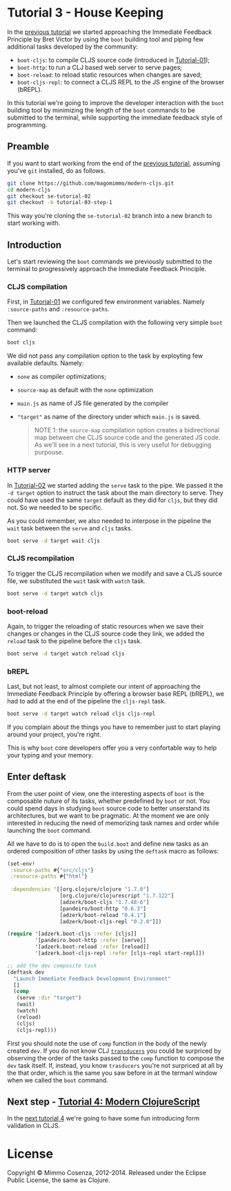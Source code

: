# Tutorial 3 - House Keeping

In the [previous tutorial][1] we started approaching the Immediate
Feedback Principle by Bret Victor by using the `boot` building tool
and piping few additional tasks developed by the community:

* `boot-cljs`: to compile CLJS source code (introduced in
  [Tutorial-01][2]);
* `boot-http`: to run a CLJ based web server to serve pages;
* `boot-reload`: to reload static resources when changes are saved;
* `boot-cljs-repl`: to connect a CLJS REPL to the JS engine of the
  browser (bREPL).

In this tutorial we're going to improve the developer interaction with
the `boot` building tool by minimizing the length of the `boot`
commands to be submitted to the terminal, while supporting the immediate
feedback style of programming.

## Preamble

If you want to start working from the end of the [previous tutorial][1],
assuming you've `git` installed, do as follows.

```bash
git clone https://github.com/magomimmo/modern-cljs.git
cd modern-cljs
git checkout se-tutorial-02
git checkout -b tutorial-03-step-1
```

This way you're cloning the `se-tutorial-02` branch into a new branch to
start working with.

## Introduction

Let's start reviewing the `boot` commands we previously submitted to
the terminal to progressively approach the Immediate Feedback
Principle.

### CLJS compilation

First, in [Tutorial-01][2] we configured few environment
variables. Namely `:source-paths` and `:resource-paths`.

Then we launched the CLJS compilation with the following very simple
`boot` command:

```bash
boot cljs
```

We did not pass any compilation option to the task by exployting few
available defaults. Namely:

* `none` as compiler optimizations;
* `source-map` as default with the `none` optimization
* `main.js` as name of JS file generated by the compiler
* `"target"` as name of the directory under which `main.js` is
  saved.

    > NOTE 1: the `source-map` compilation option creates a bidirectional
    > map between che CLJS source code and the generated JS code. As we'll
    > see in a next tutorial, this is very useful for debugging purpouse.

### HTTP server

In [Tutorial-02][1] we started adding the `serve` task to the pipe. We
passed it the `-d target` option to instruct the task about the main
directory to serve. They could have used the same `target` default as
they did for `cljs`, but they did not. So we needed to be specific.

As you could remember, we also needed to interpose in the pipeline the
`wait` task between the `serve` and `cljs` tasks.

```bash
boot serve -d target wait cljs
```

### CLJS recompilation

To trigger the CLJS recompilation when we modify and save a CLJS
source file, we substituted the `wait` task with `watch` task.

```bash
boot serve -d target watch cljs
```

### boot-reload

Again, to trigger the reloading of static resources when we save their
changes or changes in the CLJS source code they link, we added the
`reload` task to the pipeline before the `cljs` task.

```bash
boot serve -d target watch reload cljs
```

### bREPL

Last, but not least, to almost complete our intent of approaching the
Immediate Feedback Principle by offering a browser base REPL (bREPL),
we had to add at the end of the pipeline the `cljs-repl` task.

```bash
boot serve -d target watch reload cljs cljs-repl
```

If you complain about the things you have to remember just to start
playing around your project, you're right.

This is why `boot` core developers offer you a very confortable way to
help your typing and your memory.

## Enter deftask

From the user point of view, one the interesting aspects of `boot` is
the composable nuture of its tasks, whether predefined by `boot` or
not. You could spend days in studying `boot` source code to better
unserstand its architectures, but we want to be pragmatic. At the
moment we are only interested in reducing the need of memorizing task
names and order while launching the `boot` command.

All we have to do is to open the `build.boot` and define new tasks as
an ordered composition of other tasks by using the `deftask` macro as
follows:

```clj
(set-env!
 :source-paths #{"src/cljs"}
 :resource-paths #{"html"}
 
 :dependencies '[[org.clojure/clojure "1.7.0"]
                 [org.clojure/clojurescript "1.7.122"]
                 [adzerk/boot-cljs "1.7.48-6"]
                 [pandeiro/boot-http "0.6.3"]
                 [adzerk/boot-reload "0.4.1"]
                 [adzerk/boot-cljs-repl "0.2.0"]])

(require '[adzerk.boot-cljs :refer [cljs]]
         '[pandeiro.boot-http :refer [serve]]
         '[adzerk.boot-reload :refer [reload]]
         '[adzerk.boot-cljs-repl :refer [cljs-repl start-repl]])

;; add the dev composite task
(deftask dev
  "Launch Immediate Feedback Development Environment"
  []
  (comp 
   (serve :dir "target")
   (wait)
   (watch)
   (reload)
   (cljs)
   (cljs-repl)))
```

First you should note the use of `comp` function in the body of the
newly created `dev`. If you do not know CLJ [`transducers`][3] you
could be surpriced by observing the order of the tasks passed to the
`comp` function to compose the `dev` task itself. If, instead, you
know `trasducers` you're not surpriced at all by the that order, which
is the same you saw before in at the termanl window when we called the
`boot` command.

## Next step - [Tutorial 4: Modern ClojureScript][7]

In the [next tutorial 4][7] we're going to have some fun introducing form validation in CLJS.

# License

Copyright © Mimmo Cosenza, 2012-2014. Released under the Eclipse Public
License, the same as Clojure.

[1]: https://github.com/magomimmo/modern-cljs/blob/master/doc/tutorial-02.md
[2]: https://github.com/magomimmo/modern-cljs/blob/master/doc/tutorial-01.md


[2]: https://github.com/ring-clojure/ring
[3]: https://github.com/weavejester/lein-ring
[4]: http://ring-clojure.github.com/ring/
[5]: https://github.com/weavejester/compojure.git
[6]: http://localhost:3000/simple.html
[7]: https://github.com/magomimmo/modern-cljs/blob/master/doc/tutorial-04.md
[8]: https://help.github.com/articles/set-up-git
